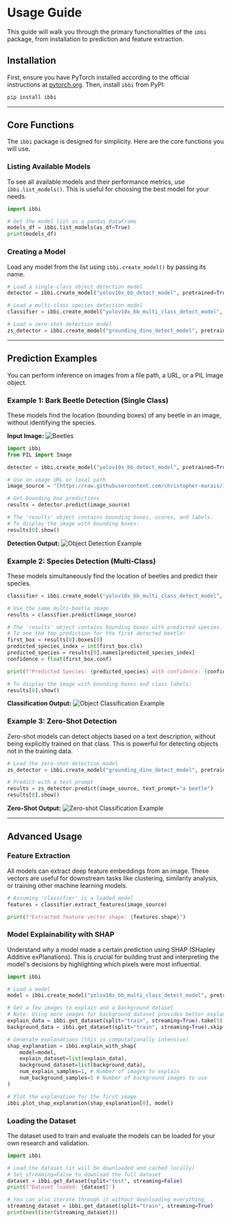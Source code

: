 # Usage Guide

This guide will walk you through the primary functionalities of the `ibbi` package, from installation to prediction and feature extraction.

## Installation

First, ensure you have PyTorch installed according to the official instructions at [pytorch.org](https://pytorch.org/get-started/locally/). Then, install `ibbi` from PyPI:

```bash
pip install ibbi
```

---

## Core Functions

The `ibbi` package is designed for simplicity. Here are the core functions you will use.

### Listing Available Models

To see all available models and their performance metrics, use `ibbi.list_models()`. This is useful for choosing the best model for your needs.

```python
import ibbi

# Get the model list as a pandas DataFrame
models_df = ibbi.list_models(as_df=True)
print(models_df)
```

### Creating a Model

Load any model from the list using `ibbi.create_model()` by passing its name.

```python
# Load a single-class object detection model
detector = ibbi.create_model("yolov10x_bb_detect_model", pretrained=True)

# Load a multi-class species detection model
classifier = ibbi.create_model("yolov10x_bb_multi_class_detect_model", pretrained=True)

# Load a zero-shot detection model
zs_detector = ibbi.create_model("grounding_dino_detect_model", pretrained=True)
```

---

## Prediction Examples

You can perform inference on images from a file path, a URL, or a PIL Image object.

### Example 1: Bark Beetle Detection (Single Class)

These models find the location (bounding boxes) of any beetle in an image, without identifying the species.

**Input Image:**
![Beetles](assets/images/beetles.png)

```python
import ibbi
from PIL import Image

detector = ibbi.create_model("yolov10x_bb_detect_model", pretrained=True)

# Use an image URL or local path
image_source = "[https://raw.githubusercontent.com/christopher-marais/IBBI/main/docs/assets/images/beetles.png](https://raw.githubusercontent.com/christopher-marais/IBBI/main/docs/assets/images/beetles.png)"

# Get bounding box predictions
results = detector.predict(image_source)

# The 'results' object contains bounding boxes, scores, and labels.
# To display the image with bounding boxes:
results[0].show()
```

**Detection Output:**
![Object Detection Example](assets/images/beetles_od.png)

### Example 2: Species Detection (Multi-Class)

These models simultaneously find the location of beetles and predict their species.

```python
classifier = ibbi.create_model("yolov10x_bb_multi_class_detect_model", pretrained=True)

# Use the same multi-beetle image
results = classifier.predict(image_source)

# The 'results' object contains bounding boxes with predicted species.
# To see the top prediction for the first detected beetle:
first_box = results[0].boxes[0]
predicted_species_index = int(first_box.cls)
predicted_species = results[0].names[predicted_species_index]
confidence = float(first_box.conf)

print(f"Predicted Species: {predicted_species} with confidence: {confidence:.2f}")

# To display the image with bounding boxes and class labels:
results[0].show()
```

**Classification Output:**
![Object Classification Example](assets/images/beetles_oc.png)

### Example 3: Zero-Shot Detection

Zero-shot models can detect objects based on a text description, without being explicitly trained on that class. This is powerful for detecting objects not in the training data.

```python
# Load the zero-shot detection model
zs_detector = ibbi.create_model("grounding_dino_detect_model", pretrained=True)

# Predict with a text prompt
results = zs_detector.predict(image_source, text_prompt="a beetle")
results[0].show()
```

**Zero-Shot Output:**
![Zero-shot Classification Example](assets/images/beetles_zsoc.png)

---

## Advanced Usage

### Feature Extraction

All models can extract deep feature embeddings from an image. These vectors are useful for downstream tasks like clustering, similarity analysis, or training other machine learning models.

```python
# Assuming 'classifier' is a loaded model
features = classifier.extract_features(image_source)

print(f"Extracted feature vector shape: {features.shape}")
```

### Model Explainability with SHAP

Understand *why* a model made a certain prediction using SHAP (SHapley Additive exPlanations). This is crucial for building trust and interpreting the model's decisions by highlighting which pixels were most influential.

```python
import ibbi

# Load a model
model = ibbi.create_model("yolov10x_bb_multi_class_detect_model", pretrained=True)

# Get a few images to explain and a background dataset
# Note: Using more images for background_dataset provides better explanations
explain_data = ibbi.get_dataset(split="train", streaming=True).take(5)
background_data = ibbi.get_dataset(split="train", streaming=True).skip(5).take(10)

# Generate explanations (this is computationally intensive)
shap_explanation = ibbi.explain_with_shap(
    model=model,
    explain_dataset=list(explain_data),
    background_dataset=list(background_data),
    num_explain_samples=1, # Number of images to explain
    num_background_samples=5 # Number of background images to use
)

# Plot the explanation for the first image
ibbi.plot_shap_explanation(shap_explanation[0], model)
```

### Loading the Dataset

The dataset used to train and evaluate the models can be loaded for your own research and validation.

```python
import ibbi

# Load the dataset (it will be downloaded and cached locally)
# Set streaming=False to download the full dataset
dataset = ibbi.get_dataset(split="test", streaming=False)
print(f"Dataset loaded: {dataset}")

# You can also iterate through it without downloading everything
streaming_dataset = ibbi.get_dataset(split="train", streaming=True)
print(next(iter(streaming_dataset)))
